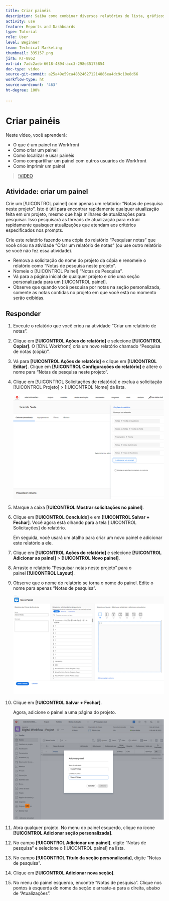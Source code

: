 ```yaml
---
title: Criar painéis
description: Saiba como combinar diversos relatórios de lista, gráficos, calendários e páginas externas da Web em um painel no Workfront.
activity: use
feature: Reports and Dashboards
type: Tutorial
role: User
level: Beginner
team: Technical Marketing
thumbnail: 335157.png
jira: KT-8862
exl-id: 7adc2aeb-6618-4894-acc3-298e35175854
doc-type: video
source-git-commit: a25a49e59ca483246271214886ea4dc9c10e8d66
workflow-type: ht
source-wordcount: '463'
ht-degree: 100%

---
```


# Criar painéis

Neste vídeo, você aprenderá:

* O que é um painel no Workfront
* Como criar um painel
* Como localizar e usar painéis
* Como compartilhar um painel com outros usuários do Workfront
* Como imprimir um painel

>[!VIDEO](https://video.tv.adobe.com/v/335157/?quality=12&learn=on)

## Atividade: criar um painel

Crie um [!UICONTROL painel] com apenas um relatório: “Notas de pesquisa neste projeto”. Isto é útil para encontrar rapidamente qualquer atualização feita em um projeto, mesmo que haja milhares de atualizações para pesquisar. Isso pesquisará as threads de atualização para extrair rapidamente quaisquer atualizações que atendam aos critérios especificados nos prompts.

Crie este relatório fazendo uma cópia do relatório “Pesquisar notas” que você criou na atividade “Criar um relatório de notas” (ou use outro relatório se você não fez essa atividade).

* Remova a solicitação do nome do projeto da cópia e renomeie o relatório como “Notas de pesquisa neste projeto”.
* Nomeie o [!UICONTROL Painel] “Notas de Pesquisa”.
* Vá para a página inicial de qualquer projeto e crie uma seção personalizada para um [!UICONTROL painel].
* Observe que quando você pesquisa por notas na seção personalizada, somente as notas contidas no projeto em que você está no momento serão exibidas.

## Responder

1. Execute o relatório que você criou na atividade “Criar um relatório de notas”.
1. Clique em **[!UICONTROL Ações do relatório]** e selecione **[!UICONTROL Copiar]**. O [!DNL Workfront] cria um novo relatório chamado “Pesquisa de notas (cópia)”.
1. Vá para **[!UICONTROL Ações de relatório]** e clique em **[!UICONTROL Editar]**. Clique em **[!UICONTROL Configurações do relatório]** e altere o nome para “Notas de pesquisa neste projeto”.
1. Clique em [!UICONTROL Solicitações de relatório] e exclua a solicitação [!UICONTROL Projeto] > [!UICONTROL Nome] da lista.

   ![Uma imagem da tela para criar um novo painel](assets/edit-report-prompts.png)

1. Marque a caixa **[!UICONTROL Mostrar solicitações no painel]**.
1. Clique em **[!UICONTROL Concluído]** e em **[!UICONTROL Salvar + Fechar]**. Você agora está olhando para a tela [!UICONTROL Solicitações] do relatório.

   Em seguida, você usará um atalho para criar um novo painel e adicionar este relatório a ele.

1. Clique em **[!UICONTROL Ações do relatório]** e selecione **[!UICONTROL Adicionar ao painel]** > **[!UICONTROL Novo painel]**.
1. Arraste o relatório “Pesquisar notas neste projeto” para o painel **[!UICONTROL Layout]**.
1. Observe que o nome do relatório se torna o nome do painel. Edite o nome para apenas “Notas de pesquisa”.

   ![Uma imagem da tela de criação de um novo painel](assets/create-dashboard.png)

1. Clique em **[!UICONTROL Salvar + Fechar]**.

   Agora, adicione o painel a uma página do projeto.

   ![Uma imagem da tela de criação de um novo painel](assets/add-custom-section.png)

1. Abra qualquer projeto. No menu do painel esquerdo, clique no ícone **[!UICONTROL Adicionar seção personalizada]**.
1. No campo **[!UICONTROL Adicionar um painel]**, digite “Notas de pesquisa” e selecione o [!UICONTROL  painel] na lista.
1. No campo **[!UICONTROL Título da seção personalizada]**, digite “Notas de pesquisa”.
1. Clique em **[!UICONTROL Adicionar nova seção]**.
1. No menu do painel esquerdo, encontre “Notas de pesquisa”. Clique nos pontos à esquerda do nome da seção e arraste-a para a direita, abaixo de “Atualizações”.
